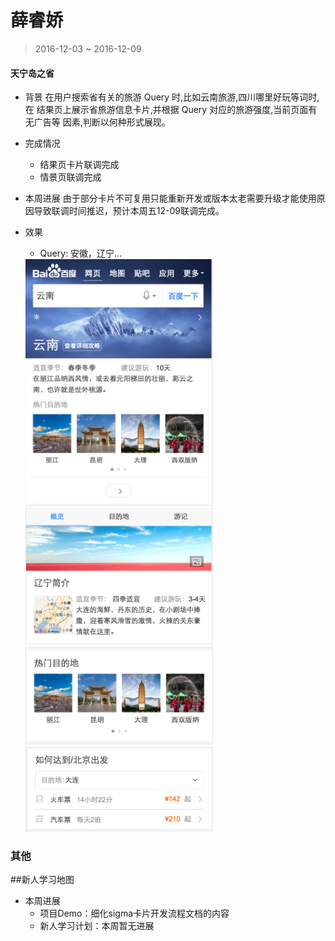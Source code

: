 # 薛睿娇

> 2016-12-03 ~ 2016-12-09

#### 天宁岛之省

- 背景
在用户搜索省有关的旅游 Query 时,比如云南旅游,四川哪里好玩等词时,在 结果页上展示省旅游信息卡片,并根据 Query 对应的旅游强度,当前页面有无广告等 因素,判断以何种形式展现。

- 完成情况
	-  结果页卡片联调完成
	-  情景页联调完成 
	
- 本周进展
    由于部分卡片不可复用只能重新开发或版本太老需要升级才能使用原因导致联调时间推迟，预计本周五12-09联调完成。
- 效果
	- Query: 安徽，辽宁...
	 <div>  <img src='../2016-12-09/img/xueruijiao/sg_prov.png' width="300"></div>
	 <div>  <img src='../2016-12-09/img/xueruijiao/info.png' width="300"></div>
	 <div>  <img src='../2016-12-09/img/xueruijiao/hot_target.png' width="300"></div>
	 <div>  <img src='../2016-12-09/img/xueruijiao/how_to.png' width="300"></div>

### 其他

##新人学习地图

- 本周进展
    * 项目Demo：细化sigma卡片开发流程文档的内容
    * 新人学习计划：本周暂无进展
 

 